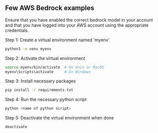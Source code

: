 ## Few AWS Bedrock examples
Ensure that you have enabled the correct bedrock model in your account and that you have logged into your AWS account using the appropriate credentials.

Step 1: Create a virtual environment named 'myenv'
```bash
python3 -m venv myenv
```
Step 2: Activate the virtual environment
```bash
source myenv/bin/activate  # On Unix or MacOS
myenv\Scripts\activate     # On Windows
```
Step 3: Install necessary packages
```bash
pip install -r requirements.txt
```
Step 4: Run the necessary python script
```bash
python <name of python script>
```
Step 5: Deactivate the virtual environment when done
```bash
deactivate
```
